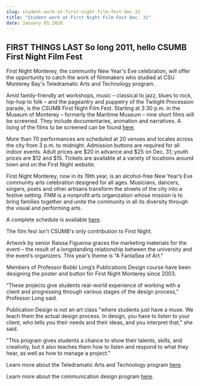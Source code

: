 ```yaml
---
slug: student-work-at-first-night-film-fest-dec-31
title: "Student work at First Night Film Fest Dec. 31"
date: January 01 2020
---
```


<h2>FIRST THINGS LAST 
	So long 2011, hello CSUMB First Night Film Fest</h2><p>First Night Monterey, the community New Year's Eve celebration, will offer the opportunity to catch the work of filmmakers who studied at CSU Monterey Bay's Teledramatic Arts and Technology program.
</p><p>Amid family-friendly art workshops, music – classical to jazz, blues to rock, hip-hop to folk – and the pageantry and puppetry of the Twilight Procession parade, is the CSUMB First Night Film Fest.   Starting at 3:30 p.m. in the Museum of Monterey – formerly the Maritime Museum – nine short films will be screened. They include documentaries, animation and narratives. A lising of the films to be screened can be found <a href="http://www.firstnightmonterey.org/FNM2012/Film.html">here</a>.
</p><p>More than 70 performances are scheduled at 20 venues and locales across the city from 3 p.m. to midnight. Admission buttons are required for all indoor events. Adult prices are $20 in advance and $25 on Dec. 31; youth prices are $12 and $15. Tickets are available at a variety of locations around town and on the First Night website.
</p><p>First Night Monterey, now in its 19th year, is an alcohol-free New Year’s Eve community arts celebration designed for all ages. Musicians, dancers, singers, poets and other artisans transform the streets of the city into a festive setting. FNM is a nonprofit arts organization whose mission is to bring families together and unite the community in all its diversity through the visual and performing arts.
</p><p>A complete schedule is available <a href="http://www.firstnightmonterey.org.">here</a>.
</p><p>The film fest isn't CSUMB's only contribution to First Night.
</p><p>Artwork by senior Raissa Figueroa graces the marketing materials for the event – the result of a longstanding relationship between the university and the event’s organizers. This year’s theme is “A FantaSea of Art."
</p><p>Members of Professor Bobbi Long’s Publications Design course have been designing the poster and button for First Night Monterey since 2003.
</p><p>“These projects give students real-world experience of working with a client and progressing through various stages of the design process,” Professor Long said.
</p><p>Publication Design is not an art class "where students just have a muse. We teach them the actual design process. In design, you have to listen to your client, who tells you their needs and their ideas, and you interpret that," she said.
</p><p>"This program gives students a chance to show their talents, skills, and creativity, but it also teaches them how to listen and respond to what they hear, as well as how to manage a project."
</p><p>Learn more about the Teledramatic Arts and Technology program <a href="http://tat.csumb.edu">here</a>.
</p><p>Learn more about the communication design program <a href="http://itcd.csumb.edu/bs-cd">here</a>.
</p>
